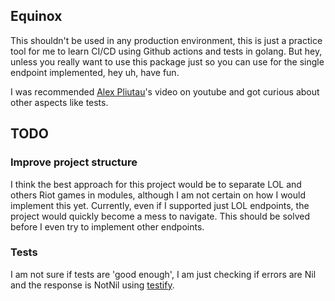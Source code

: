 ## Equinox

This shouldn't be used in any production environment, this is just a practice tool for me to learn CI/CD using Github actions and tests in golang. But hey, unless you really want to use this package just so you can use for the single endpoint implemented, hey uh, have fun.

I was recommended [Alex Pliutau](https://www.youtube.com/watch?v=evorkFq3Y5k)'s video on youtube and got curious about other aspects like tests.

## TODO

### Improve project structure

I think the best approach for this project would be to separate LOL and others Riot games in modules, although I am not certain on how I would implement this yet. Currently, even if I supported just LOL endpoints, the project would quickly become a mess to navigate. This should be solved before I even try to implement other endpoints.

### Tests

I am not sure if tests are 'good enough', I am just checking if errors are Nil and the response is NotNil using [testify](https://github.com/stretchr/testify).
